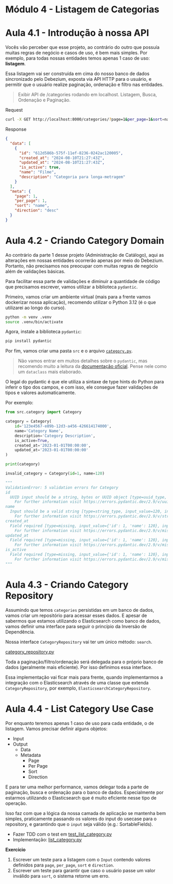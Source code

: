 # Módulo 4 - Listagem de Categorias

# Aula 4.1 - Introdução à nossa API

Vocês vão perceber que esse projeto, ao contrário do outro que possuía muitas regras de negócio e casos de uso, é bem
mais simples. Por exemplo, para todas nossas entidades temos apenas 1 caso de uso: **listagem**.

Essa listagem vai ser construída em cima do nosso banco de dados sincronizado pelo Debezium, exposta via API HTTP para o
usuário, e permitir que o usuário realize paginação, ordenação e filtro nas entidades.

> Exibir API de /categories rodando em localhost. Listagem, Busca, Ordenação e Paginação.

Request

```bash
curl -X GET http://localhost:8000/categories/?page=1&per_page=1&sort=name&direction=desc?search=Filme
```

Response

```json
{
  "data": [
    {
      "id": "612d586b-575f-11ef-8236-0242ac120005",
      "created_at": "2024-08-10T21:27:43Z",
      "updated_at": "2024-08-10T21:27:43Z",
      "is_active": true,
      "name": "Filme",
      "description": "Categoria para longa-metragem"
    }
  ],
  "meta": {
    "page": 1,
    "per_page": 1,
    "sort": "name",
    "direction": "desc"
  }
}
```

# Aula 4.2 - Criando Category Domain

Ao contrário da parte 1 desse projeto (Administração de Catálogo), aqui as alterações em nossas entidades ocorrerão
apenas por meio do Debezium. Portanto, não precisamos nos preocupar com muitas regras de negócio além de validações
básicas.

Para facilitar essa parte de validações e diminuir a quantidade de código que precisamos escrever, vamos utilizar a
biblioteca `pydantic`.

Primeiro, vamos criar um ambiente virtual (mais para a frente vamos dockerizar nossa aplicação), recomendo utilizar o
Python 3.12 (é o que utilizarei ao longo do curso).

```bash
python -m venv .venv
source .venv/bin/activate
```

Agora, instale a biblioteca `pydantic`:

```bash
pip install pydantic
```

Por fim, vamos criar uma pasta `src` e o arquivo [`category.py`](../src/category.py).

> Não vamos entrar em muitos detalhes sobre o `pydantic`, mas recomendo muito a leitura
> da [documentação oficial](https://docs.pydantic.dev/latest/). Pense nele como um `dataclass` mais elaborado.

O legal do pydantic é que ele utiliza a sintaxe de type hints do Python para inferir o tipo dos campos, e com isso, ele
consegue fazer validações de tipos e valores automaticamente.

Por exemplo:

```python
from src.category import Category

category = Category(
    id='123e4567-e89b-12d3-a456-426614174000',
    name='Category Name',
    description='Category Description',
    is_active=True,
    created_at='2023-01-01T00:00:00',
    updated_at='2023-01-01T00:00:00'
)

print(category)

invalid_category = Category(id=1, name=120)

"""
ValidationError: 5 validation errors for Category
id
  UUID input should be a string, bytes or UUID object [type=uuid_type, input_value=1, input_type=int]
    For further information visit https://errors.pydantic.dev/2.9/v/uuid_type
name
  Input should be a valid string [type=string_type, input_value=120, input_type=int]
    For further information visit https://errors.pydantic.dev/2.9/v/string_type
created_at
  Field required [type=missing, input_value={'id': 1, 'name': 120}, input_type=dict]
    For further information visit https://errors.pydantic.dev/2.9/v/missing
updated_at
  Field required [type=missing, input_value={'id': 1, 'name': 120}, input_type=dict]
    For further information visit https://errors.pydantic.dev/2.9/v/missing
is_active
  Field required [type=missing, input_value={'id': 1, 'name': 120}, input_type=dict]
    For further information visit https://errors.pydantic.dev/2.9/v/missing
"""
```

# Aula 4.3 - Criando Category Repository

Assumindo que temos `categories` persistidas em um banco de dados, vamos criar um repositório para acessar esses dados.
E apesar de sabermos que estamos utilizando o Elasticsearch como banco de dados, vamos definir uma interface para seguir
o princípio da Inversão de Dependência.

Nossa interface `CategoryRepository` vai ter um único método: `search`.

[category_repository.py](../src/category_repository.py)

Toda a paginação/filtro/ordenação será delegada para o próprio banco de dados (geralmente mais eficiente). Por isso
definimos essa interface.

Essa implementação vai ficar mais para frente, quando implementarmos a integração com o Elasticsearch através de uma
classe que extenda `CategoryRepository`, por exemplo, `ElasticsearchCategoryRepository`.

# Aula 4.4 - List Category Use Case

Por enquanto teremos apenas 1 caso de uso para cada entidade, o de listagem. Vamos precisar definir alguns objetos:

- Input
- Output
    - Data
    - Metadata
      - Page
      - Per Page
      - Sort
      - Direction

E para ter uma melhor performance, vamos delegar toda a parte de paginação, busca e ordenação para o banco de dados. Especialmente por estarmos utilizando o Elasticsearch que é muito eficiente nesse tipo de operação.

Isso faz com que a lógica da nossa camada de aplicação se mantenha bem simples, praticamente passando os valores do input do usecase para o repository, e garantindo que o `input` seja válido (e.g.: SortableFields).

* Fazer TDD com o test em [test_list_category.py](../src/test_list_category.py)
* Implementação: [list_category.py](../src/list_category.py)

**Exercício**

1. Escrever um teste para a listagem com o `Input` contendo valores definidos para `page`, `per_page`, `sort` e `direction`.
2. Escrever um teste para garantir que caso o usuário passe um valor inválido para `sort`, o sistema retorne um erro.
